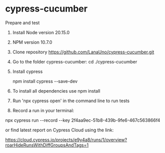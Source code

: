 # cypress-cucumber

Prepare and test

1. Install Node version 20.15.0
2. NPM version 10.7.0
3. Clone repository https://github.com/LanaUno/cypress-cucumber.git
4. Go to the folder cypress-cucumber: cd ./cypress-cucumber
5. Install cypress

   npm install cypress --save-dev

6. To install all dependencies use npm install
7. Run 'npx cypress open' in the command line to run tests
8. Record a run in your terminal:

npx cypress run --record --key 2f4aa9ec-51b8-439b-9fe6-467c563866f4

or find latest report on Cypress Cloud using the link:

https://cloud.cypress.io/projects/e9y4a8/runs/1/overview?roarHideRunsWithDiffGroupsAndTags=1